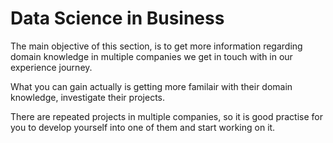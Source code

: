 # Data Science in Business

The main objective of this section, is to get more information regarding domain knowledge in multiple companies we get in touch with in our experience journey.

What you can gain actually is getting more familair with their domain knowledge, investigate their projects.

There are repeated projects in multiple companies, so it is good practise for you to develop yourself into one of them and start working on it.